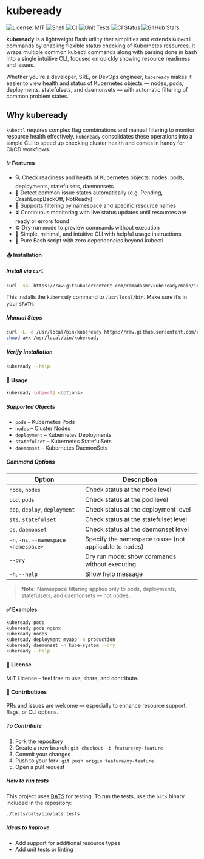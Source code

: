 # kubeready
![License: MIT](https://img.shields.io/badge/License-MIT-blue.svg) ![Shell](https://img.shields.io/badge/Made%20with-Bash-orange.svg) ![CI](https://img.shields.io/badge/CI-GitHub%20Actions-blueviolet) ![Unit Tests](https://img.shields.io/badge/Unit%20Tests-GitHub%20Actions-blueviolet) ![CI Status](https://github.com/ramadasmr/kubeready/actions/workflows/ci.yaml/badge.svg?branch=main) ![GitHub Stars](https://img.shields.io/github/stars/ramadasmr/kubeready?style=social)


**kubeready** is a lightweight Bash utility that simplifies and extends `kubectl` commands by enabling flexible status checking of Kubernetes resources. It wraps multiple common kubectl commands along with parsing done in bash into a single intuitive CLI, focused on quickly showing resource readiness and issues.

Whether you're a developer, SRE, or DevOps engineer, `kubeready` makes it easier to view health and status of Kubernetes objects — nodes, pods, deployments, statefulsets, and daemonsets — with automatic filtering of common problem states.

## Why kubeready 

`kubectl` requires complex flag combinations and manual filtering to monitor resource health effectively. `kubeready` consolidates these operations into a simple CLI to speed up checking cluster health and comes in handy for CI/CD workflows.

#### ✨ Features

- 🔍 Check readiness and health of Kubernetes objects: nodes, pods, deployments, statefulsets, daemonsets
- 🚦 Detect common issue states automatically (e.g. Pending, CrashLoopBackOff, NotReady)
- 🎯 Supports filtering by namespace and specific resource names
- ⏳ Continuous monitoring with live status updates until resources are ready or errors found
- ⚙️ Dry-run mode to preview commands without execution
- 📖 Simple, minimal, and intuitive CLI with helpful usage instructions
- 🐚 Pure Bash script with zero dependencies beyond kubectl

#### 📥 Installation

##### Install via `curl`

```bash
curl -sSL https://raw.githubusercontent.com/ramadasmr/kubeready/main/install.sh | bash
```

This installs the `kubeready` command to `/usr/local/bin`. Make sure it’s in your `$PATH`.

##### Manual Steps

```bash
curl -L -o /usr/local/bin/kubeready https://raw.githubusercontent.com/ramadasmr/kubeready/refs/heads/main/kubeready
chmod a+x /usr/local/bin/kubeready

```

##### Verify installation

```bash
kubeready --help
```


#### 🚀 Usage

```bash
kubeready [object] <options>
```

##### Supported Objects

- `pods` – Kubernetes Pods
- `nodes` – Cluster Nodes
- `deployment` – Kubernetes Deployments
- `statefulset` – Kubernetes StatefulSets
- `daemonset` – Kubernetes DaemonSets

##### Command Options

| Option                         | Description                                                      |
|-------------------------------|------------------------------------------------------------------|
| `node`, `nodes`               | Check status at the node level                                   |
| `pod`, `pods`                 | Check status at the pod level                                    |
| `dep`, `deploy`, `deployment` | Check status at the deployment level                            |
| `sts`, `statefulset`          | Check status at the statefulset level                            |
| `ds`, `daemonset`             | Check status at the daemonset level                              |
| `-n`, `-ns`, `--namespace <namespace>` | Specify the namespace to use (not applicable to nodes)   |
| `--dry`                      | Dry run mode: show commands without executing                    |
| `-h`, `--help`               | Show help message                                                |

> **Note:** Namespace filtering applies only to pods, deployments, statefulsets, and daemonsets — not nodes.

#### ✅ Examples

```bash
kubeready pods
kubeready pods nginx
kubeready nodes
kubeready deployment myapp -n production
kubeready daemonset -n kube-system --dry
kubeready --help
```

#### 📄 License
MIT License – feel free to use, share, and contribute.

#### 🤝 Contributions
PRs and issues are welcome — especially to enhance resource support, flags, or CLI options.

##### To Contribute

1. Fork the repository
2. Create a new branch: `git checkout -b feature/my-feature`
3. Commit your changes
4. Push to your fork: `git push origin feature/my-feature`
5. Open a pull request

##### How to run tests

This project uses [BATS](https://github.com/bats-core/bats-core) for testing.
To run the tests, use the `bats` binary included in the repository:

```bash
./tests/bats/bin/bats tests
```

##### Ideas to Improve
- Add support for additional resource types
- Add unit tests or linting
